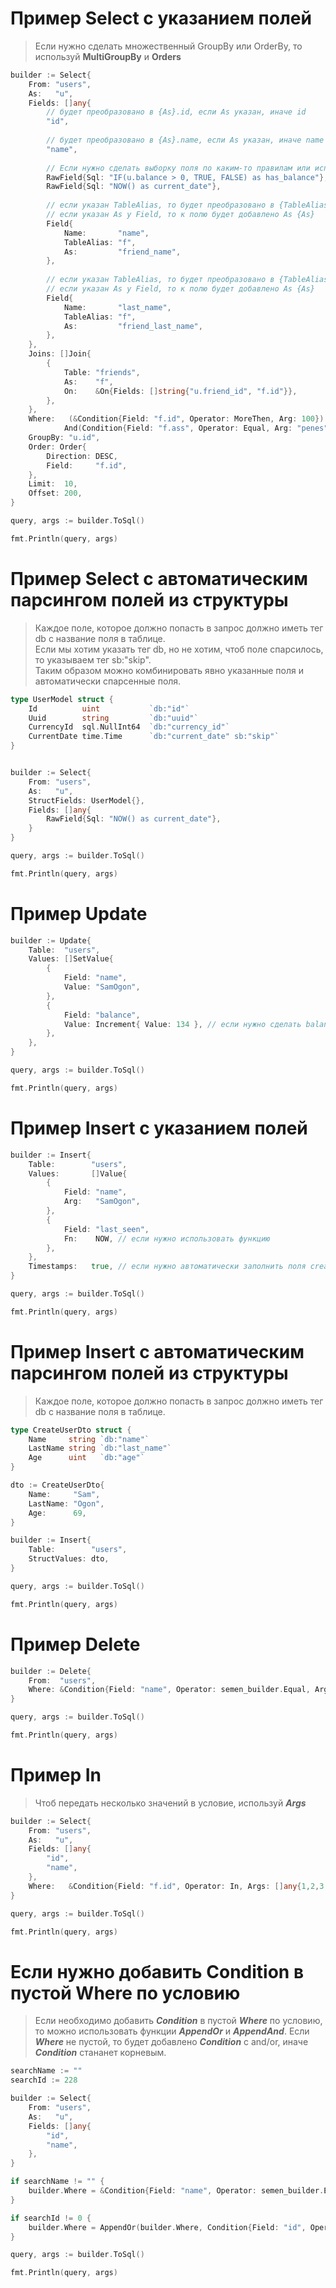 # Пример Select с указанием полей

> Если нужно сделать множественный GroupBy или OrderBy, то используй **MultiGroupBy** и **Orders**

```go
builder := Select{
    From: "users",
    As:   "u",
    Fields: []any{
        // будет преобразовано в {As}.id, если As указан, иначе id
        "id",   
        
        // будет преобразовано в {As}.name, если As указан, иначе name
        "name", 
        
        // Если нужно сделать выборку поля по каким-то правилам или используя функцию, то можно использовать RawField
        RawField{Sql: "IF(u.balance > 0, TRUE, FALSE) as has_balance"}, // вставляет как есть
        RawField{Sql: "NOW() as current_date"},                         // вставляет как есть
        
        // если указан TableAlias, то будет преобразовано в {TableAlias}.name, иначе если указан As у таблицы в Select, то в {As}.name, иначе в name
        // если указан As у Field, то к полю будет добавлено As {As}
        Field{
            Name:       "name",
            TableAlias: "f",
            As:         "friend_name",
        }, 
        
        // если указан TableAlias, то будет преобразовано в {TableAlias}.last_name, иначе если указан As у таблицы в Select, то в {As}.last_name, иначе в last_name
        // если указан As у Field, то к полю будет добавлено As {As}
        Field{
            Name:       "last_name",
            TableAlias: "f",
            As:         "friend_last_name",
        }, 
    },
    Joins: []Join{
        {
            Table: "friends",
            As:    "f",
            On:    &On{Fields: []string{"u.friend_id", "f.id"}},
        },
    },
    Where:   (&Condition{Field: "f.id", Operator: MoreThen, Arg: 100}).
			And(Condition{Field: "f.ass", Operator: Equal, Arg: "penes"}),
    GroupBy: "u.id",
    Order: Order{
        Direction: DESC,
        Field:     "f.id",
    },
    Limit:  10,
    Offset: 200,
}

query, args := builder.ToSql()

fmt.Println(query, args)
```

# Пример Select с автоматическим парсингом полей из структуры

> Каждое поле, которое должно попасть в запрос должно иметь тег db c название поля в таблице.<br>
> Если мы хотим указать тег db, но не хотим, чтоб поле спарсилось, то указываем тег sb:"skip".<br>
> Таким образом можно комбинировать явно указанные поля и автоматически спарсенные поля.
```go
type UserModel struct {
	Id          uint           `db:"id"`
	Uuid        string         `db:"uuid"`
	CurrencyId  sql.NullInt64  `db:"currency_id"`
	CurrentDate time.Time      `db:"current_date" sb:"skip"`
}


builder := Select{
    From: "users",
    As:   "u",
    StructFields: UserModel{},
    Fields: []any{
        RawField{Sql: "NOW() as current_date"},
    }
}

query, args := builder.ToSql()

fmt.Println(query, args)
```

# Пример Update

```go
builder := Update{
    Table:  "users",
    Values: []SetValue{
        {
            Field: "name",
            Value: "SamOgon",
        },
        {
            Field: "balance",
            Value: Increment{ Value: 134 }, // если нужно сделать balance = balance + ?
        },
    },
}

query, args := builder.ToSql()

fmt.Println(query, args)
```

# Пример Insert с указанием полей

```go
builder := Insert{
    Table:        "users",
    Values:       []Value{
        {
            Field: "name",
            Arg:   "SamOgon",
        },
        {
            Field: "last_seen",
            Fn:    NOW, // если нужно использовать функцию
        },
    },
    Timestamps:   true, // если нужно автоматически заполнить поля created_at и updated_at
}

query, args := builder.ToSql()

fmt.Println(query, args)
```


# Пример Insert с автоматическим парсингом полей из структуры
> Каждое поле, которое должно попасть в запрос должно иметь тег db c название поля в таблице.
```go
type CreateUserDto struct {
    Name     string `db:"name"`
    LastName string `db:"last_name"`
    Age      uint   `db:"age"`
}

dto := CreateUserDto{
    Name:     "Sam",
    LastName: "Ogon",
    Age:      69,
}

builder := Insert{
    Table:        "users",
    StructValues: dto,
}

query, args := builder.ToSql()

fmt.Println(query, args)
```

# Пример Delete
```go
builder := Delete{
    From:  "users",
    Where: &Condition{Field: "name", Operator: semen_builder.Equal, Arg: "SamOgon"},
}

query, args := builder.ToSql()

fmt.Println(query, args)
```

# Пример In
> Чтоб передать несколько значений в условие, используй ***Args***
```go
builder := Select{
    From: "users",
    As:   "u",
    Fields: []any{
        "id",   
        "name",
    },
    Where:   &Condition{Field: "f.id", Operator: In, Args: []any{1,2,3,4,5}},
}

query, args := builder.ToSql()

fmt.Println(query, args)
```

# Если нужно добавить Condition в пустой Where по условию
> Если необходимо добавить ***Condition*** в пустой ***Where*** по условию, то можно использовать функции ***AppendOr*** и ***AppendAnd***.
> Если ***Where*** не пустой, то будет добавлено ***Condition*** с and/or, иначе ***Condition*** стананет корневым.

```go
searchName := ""
searchId := 228

builder := Select{
    From: "users",
    As:   "u",
    Fields: []any{
        "id",
        "name",
    },
}

if searchName != "" {
    builder.Where = &Condition{Field: "name", Operator: semen_builder.Equal, Arg: searchName}
}

if searchId != 0 {
    builder.Where = AppendOr(builder.Where, Condition{Field: "id", Operator: Equal, Arg: searchId})
}

query, args := builder.ToSql()

fmt.Println(query, args)
```